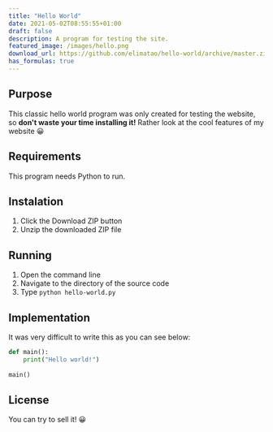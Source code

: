 ```yaml
---
title: "Hello World"
date: 2021-05-02T08:55:55+01:00
draft: false
description: A program for testing the site.
featured_image: /images/hello.png
download_url: https://github.com/elimatao/hello-world/archive/master.zip
has_formulas: true
---
```

## Purpose
This classic hello world program was only created for testing the website, so **don't waste your time installing it!** Rather look at the cool features of my website 😀

## Requirements
This program needs Python to run.

## Instalation
1. Click the Download ZIP button
2. Unzip the downloaded ZIP file

## Running
1. Open the command line
2. Navigate to the directory of the source code
3. Type `python hello-world.py`

## Implementation
It was very difficult to write this as you can see below:

```python
def main():
	print("Hello world!")
	
main()
```

## License
You can try to sell it! 😀
